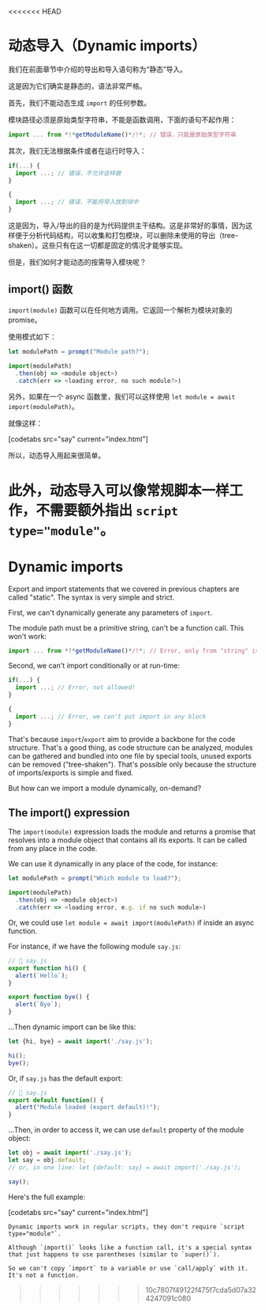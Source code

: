 <<<<<<< HEAD

# 动态导入（Dynamic imports）

我们在前面章节中介绍的导出和导入语句称为“静态”导入。

这是因为它们确实是静态的，语法非常严格。

首先，我们不能动态生成 `import` 的任何参数。

模块路径必须是原始类型字符串，不能是函数调用，下面的语句不起作用：

```js
import ... from *!*getModuleName()*/!*; // 错误，只能是原始类型字符串
```

其次，我们无法根据条件或者在运行时导入：

```js
if(...) {
  import ...; // 错误，不允许这样做
}

{
  import ...; // 错误，不能将导入放到块中
}
```

这是因为，导入/导出的目的是为代码提供主干结构。这是非常好的事情，因为这样便于分析代码结构，可以收集和打包模块，可以删除未使用的导出（tree-shaken）。这些只有在这一切都是固定的情况才能够实现。

但是，我们如何才能动态的按需导入模块呢？

## import() 函数

`import(module)` 函数可以在任何地方调用。它返回一个解析为模块对象的 promise。

使用模式如下：

```js run
let modulePath = prompt("Module path?");

import(modulePath)
  .then(obj => <module object>)
  .catch(err => <loading error, no such module?>)
```

另外，如果在一个 async 函数里，我们可以这样使用 `let module = await import(modulePath)`。

就像这样：

[codetabs src="say" current="index.html"]

所以，动态导入用起来很简单。

此外，动态导入可以像常规脚本一样工作，不需要额外指出 `script type="module"`。
=======
# Dynamic imports

Export and import statements that we covered in previous chapters are called "static". The syntax is very simple and strict.

First, we can't dynamically generate any parameters of `import`.

The module path must be a primitive string, can't be a function call. This won't work:

```js
import ... from *!*getModuleName()*/!*; // Error, only from "string" is allowed
```

Second, we can't import conditionally or at run-time:

```js
if(...) {
  import ...; // Error, not allowed!
}

{
  import ...; // Error, we can't put import in any block
}
```

That's because `import`/`export` aim to provide a backbone for the code structure. That's a good thing, as code structure can be analyzed, modules can be gathered and bundled into one file by special tools, unused exports can be removed ("tree-shaken"). That's possible only because the structure of imports/exports is simple and fixed.

But how can we import a module dynamically, on-demand?

## The import() expression

The `import(module)` expression loads the module and returns a promise that resolves into a module object that contains all its exports. It can be called from any place in the code.

We can use it dynamically in any place of the code, for instance:

```js
let modulePath = prompt("Which module to load?");

import(modulePath)
  .then(obj => <module object>)
  .catch(err => <loading error, e.g. if no such module>)
```

Or, we could use `let module = await import(modulePath)` if inside an async function.

For instance, if we have the following module `say.js`:

```js
// 📁 say.js
export function hi() {
  alert(`Hello`);
}

export function bye() {
  alert(`Bye`);
}
```

...Then dynamic import can be like this:

```js
let {hi, bye} = await import('./say.js');

hi();
bye();
```

Or, if `say.js` has the default export:

```js
// 📁 say.js
export default function() {
  alert("Module loaded (export default)!");
}
```

...Then, in order to access it, we can use `default` property of the module object:

```js
let obj = await import('./say.js');
let say = obj.default;
// or, in one line: let {default: say} = await import('./say.js');

say();
```

Here's the full example:

[codetabs src="say" current="index.html"]

```smart
Dynamic imports work in regular scripts, they don't require `script type="module"`.
```

```smart
Although `import()` looks like a function call, it's a special syntax that just happens to use parentheses (similar to `super()`).

So we can't copy `import` to a variable or use `call/apply` with it. It's not a function.
```
>>>>>>> 10c7807f49122f475f7cda5d07a324247091c080
